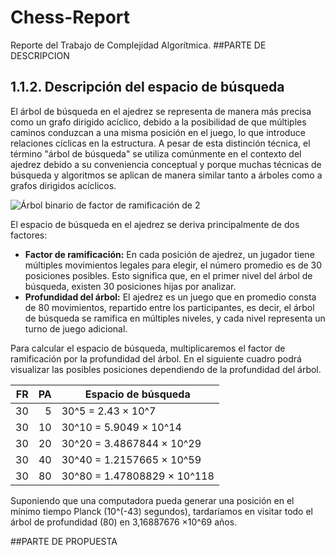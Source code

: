 # Chess-Report
Reporte del Trabajo de Complejidad Algorítmica.
##PARTE DE DESCRIPCION

## 1.1.2. Descripción del espacio de búsqueda

El árbol de búsqueda en el ajedrez se representa de manera más precisa como un grafo dirigido acíclico, debido a la posibilidad de que múltiples caminos conduzcan a una misma posición en el juego, lo que introduce relaciones cíclicas en la estructura. A pesar de esta distinción técnica, el término "árbol de búsqueda" se utiliza comúnmente en el contexto del ajedrez debido a su conveniencia conceptual y porque muchas técnicas de búsqueda y algoritmos se aplican de manera similar tanto a árboles como a grafos dirigidos acíclicos.

![Árbol binario de factor de ramificación de 2](https://postimg.cc/CZhsx1SR)


El espacio de búsqueda en el ajedrez se deriva principalmente de dos factores:
- **Factor de ramificación:** En cada posición de ajedrez, un jugador tiene múltiples movimientos legales para elegir, el número promedio es de 30 posiciones posibles. Esto significa que, en el primer nivel del árbol de búsqueda, existen 30 posiciones hijas por analizar.
- **Profundidad del árbol:** El ajedrez es un juego que en promedio consta de 80 movimientos, repartido entre los participantes, es decir, el árbol de búsqueda se ramifica en múltiples niveles, y cada nivel representa un turno de juego adicional.

Para calcular el espacio de búsqueda, multiplicaremos el factor de ramificación por la profundidad del árbol. En el siguiente cuadro podrá visualizar las posibles posiciones dependiendo de la profundidad del árbol.

| FR  | PA | Espacio de búsqueda |
|----:|---:|---------------------|
| 30  | 5  | 30^5 = 2.43 × 10^7  |
| 30  | 10 | 30^10 = 5.9049 × 10^14 |
| 30  | 20 | 30^20 = 3.4867844 × 10^29 |
| 30  | 40 | 30^40 = 1.2157665 × 10^59 |
| 30  | 80 | 30^80 = 1.47808829 × 10^118 |

Suponiendo que una computadora pueda generar una posición en el mínimo tiempo Planck (10^(-43)  segundos), tardaríamos en visitar todo el árbol de profundidad (80) en 3,16887676 ×10^69 años. 

##PARTE DE PROPUESTA
